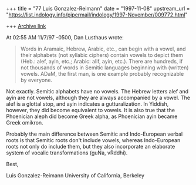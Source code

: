 +++
title = "77 Luis Gonzalez-Reimann"
date = "1997-11-08"
upstream_url = "https://list.indology.info/pipermail/indology/1997-November/009772.html"

+++
[Archive link](https://list.indology.info/pipermail/indology/1997-November/009772.html)

At 02:55 AM 11/7/97 -0500, Dan Lusthaus wrote:

>Words in Aramaic, Hebrew, Arabic, etc., can begin with a vowel, and their
>alphabets (not syllabic ciphers) contain vowels to depict them (Heb.: alef,
>ayin, etc.; Arabic: alif, ayin, etc.). There are hundreds, if not thousands
>of words in Semitic languages beginning with (written) vowels. ADaM, the
>first man, is one example probably recognizable by everyone.

Not exactly.  Semitic alphabets have no vowels.  The Hebrew letters alef and
ayin are not vowels, although they are always accompanied by a vowel.  The
alef is a glottal stop, and ayin indicates a gutturalization.  In Yiddish,
however, they did become equivalent to vowels.  It is also true that the
Phoenician aleph did become Greek alpha, as Phoenician ayin became Greek
omikron.

Probably the main difference between Semitic and Indo-European verbal roots
is that Semitic roots don't include vowels, whereas Indo-European roots not
only do include them, but they also incorporate an elaborate system of
vocalic transformations (guNa, vRddhi).

Best,

Luis Gonzalez-Reimann
University of California, Berkeley



